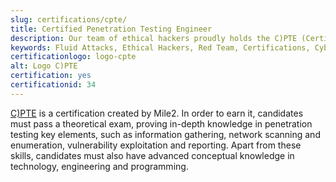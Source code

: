 ```yaml
---
slug: certifications/cpte/
title: Certified Penetration Testing Engineer
description: Our team of ethical hackers proudly holds the C)PTE (Certified Penetration Testing Engineer) certification, among many others.
keywords: Fluid Attacks, Ethical Hackers, Red Team, Certifications, Cybersecurity, Pentesters, Whitehat Hackers, CPTE
certificationlogo: logo-cpte
alt: Logo C)PTE
certification: yes
certificationid: 34
---
```


[C)PTE](https://www.mile2.com/penetration-testing-engineer-outline/)
is a certification created by Mile2.
In order to earn it,
candidates must pass a theoretical exam,
proving in-depth knowledge in penetration testing key elements,
such as information gathering,
network scanning and enumeration,
vulnerability exploitation
and reporting.
Apart from these skills,
candidates must also have advanced conceptual knowledge in technology,
engineering and programming.
